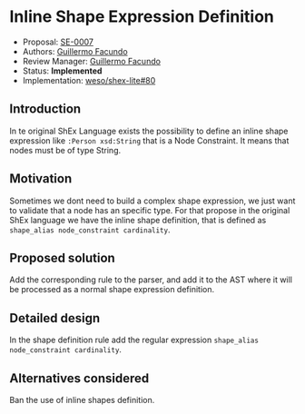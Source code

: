# Inline Shape Expression Definition

* Proposal: [SE-0007](0007-inline-shape-definition.md)
* Authors: [Guillermo Facundo](https://github.com/thewilly)
* Review Manager: [Guillermo Facundo](https://github.com/thewilly)
* Status: **Implemented**
* Implementation: [weso/shex-lite#80](https://github.com/weso/shex-lite/pull/80)

## Introduction

In te original ShEx Language exists the possibility to define an inline
shape expression like `:Person xsd:String` that is a Node Constraint. It
means that nodes must be of type String.

## Motivation

Sometimes we dont need to build a complex shape expression, we just want
to validate that a node has an specific type. For that propose in the
original ShEx language we have the inline shape definition, that is
defined as `shape_alias node_constraint cardinality`.

## Proposed solution

Add the corresponding rule to the parser, and add it to the AST where
it will be processed as a normal shape expression definition.

## Detailed design

In the shape definition rule add the regular expression
`shape_alias node_constraint cardinality`.

## Alternatives considered

Ban the use of inline shapes definition.
